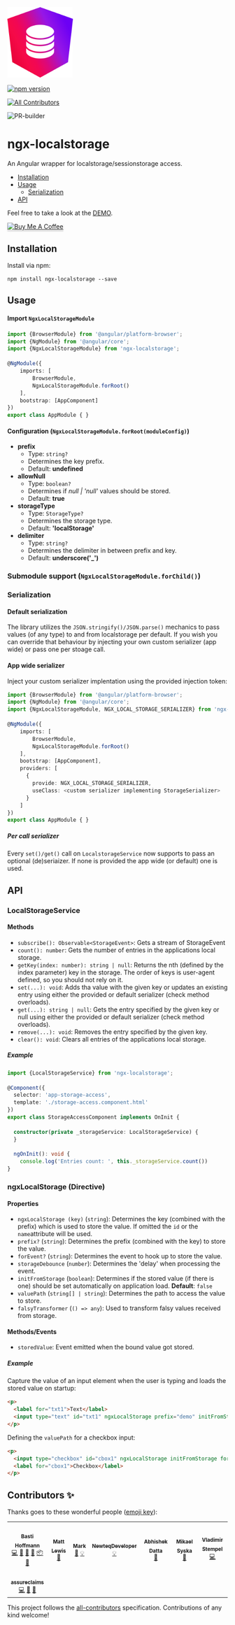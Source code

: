 <img src="https://raw.githubusercontent.com/bohoffi/ngx-localstorage/develop/assets/logo.svg" width="150">

[![npm version](https://img.shields.io/npm/v/ngx-localstorage.svg)](https://www.npmjs.com/package/ngx-localstorage)
<!-- ALL-CONTRIBUTORS-BADGE:START - Do not remove or modify this section -->
[![All Contributors](https://img.shields.io/badge/all_contributors-8-orange.svg?style=flat-square)](#contributors-)
<!-- ALL-CONTRIBUTORS-BADGE:END -->
![PR-builder](https://github.com/bohoffi/ngx-localstorage/workflows/PR-builder/badge.svg)
# ngx-localstorage 

An Angular wrapper for localstorage/sessionstorage access.

* [Installation](#installation)
* [Usage](#usage)
  * [Serialization](#serialization)
* [API](#api)

Feel free to take a look at the [DEMO](https://bohoffi.github.io/ngx-localstorage/).

<a href="https://www.buymeacoffee.com/bohoffi" target="_blank"><img src="https://www.buymeacoffee.com/assets/img/custom_images/orange_img.png" alt="Buy Me A Coffee" style="height: 41px !important;width: 174px !important;box-shadow: 0px 3px 2px 0px rgba(190, 190, 190, 0.5) !important;-webkit-box-shadow: 0px 3px 2px 0px rgba(190, 190, 190, 0.5) !important;" ></a>

## Installation
Install via npm:
```
npm install ngx-localstorage --save
```

## Usage

#### Import `NgxLocalStorageModule`

```ts
import {BrowserModule} from '@angular/platform-browser';
import {NgModule} from '@angular/core';
import {NgxLocalStorageModule} from 'ngx-localstorage';

@NgModule({
    imports: [
        BrowserModule,
        NgxLocalStorageModule.forRoot()
    ],
    bootstrap: [AppComponent]
})
export class AppModule { }
```

#### Configuration (`NgxLocalStorageModule.forRoot(moduleConfig)`)

* __prefix__
  * Type: `string?`
  * Determines the key prefix.
  * Default: __undefined__
* __allowNull__
  * Type: `boolean?`
  * Determines if _null | 'null'_ values should be stored.
  * Default: __true__
* __storageType__
  * Type: `StorageType?`
  * Determines the storage type.
  * Default:  __'localStorage'__
* __delimiter__
  * Type: `string?`
  * Determines the delimiter in between prefix and key.
  * Default: __underscore('_')__

### Submodule support (`NgxLocalStorageModule.forChild()`)

### Serialization

#### Default serialization

The library utilizes the `JSON.stringify()/JSON.parse()` mechanics to pass values (of any type) to and from localstorage per default.
If you wish you can override that behaviour by injecting your own custom serializer (app wide) or pass one per stoage call.

#### App wide serializer
Inject your custom serializer implentation using the provided injection token:

```ts
import {BrowserModule} from '@angular/platform-browser';
import {NgModule} from '@angular/core';
import {NgxLocalStorageModule, NGX_LOCAL_STORAGE_SERIALIZER} from 'ngx-localstorage';

@NgModule({
    imports: [
        BrowserModule,
        NgxLocalStorageModule.forRoot()
    ],
    bootstrap: [AppComponent],
    providers: [
      {
        provide: NGX_LOCAL_STORAGE_SERIALIZER,
        useClass: <custom serializer implementing StorageSerializer>
      }
    ]
})
export class AppModule { }
```

##### Per call serializer
Every `set()/get()` call on `LocalstorageService` now supports to pass an optional (de)seriaizer. If none is provided the app wide (or default) one is used.
  
## API

### LocalStorageService

#### Methods

- `subscribe(): Observable<StorageEvent>`: Gets a stream of StorageEvent
- `count(): number`: Gets the number of entries in the applications local storage.
- `getKey(index: number): string | null`: Returns the nth (defined by the index parameter) key in the storage. The order of keys is user-agent defined, so you should not rely on it.
- `set(...): void`: Adds tha value with the given key or updates an existing entry using either the provided or default serializer (check method overloads).
- `get(...): string | null`: Gets the entry specified by the given key or null using either the provided or default serializer (check method overloads).
- `remove(...): void`: Removes the entry specified by the given key.
- `clear(): void`: Clears all entries of the applications local storage.

##### Example

```ts
import {LocalStorageService} from 'ngx-localstorage';

@Component({
  selector: 'app-storage-access',
  template: './storage-access.component.html'
})
export class StorageAccessComponent implements OnInit {

  constructor(private _storageService: LocalStorageService) {
  }
  
  ngOnInit(): void {
    console.log('Entries count: ', this._storageService.count())
}
```

### ngxLocalStorage (Directive)

#### Properties

- `ngxLocalStorage (key)` (`string`): Determines the key (combined with the prefix) which is used to store the value. If omitted the `id` or the `name`attribute will be used.
- `prefix?` (`string`): Determines the prefix (combined with the key) to store the value.
- `forEvent?` (`string`): Determines the event to hook up to store the value.
- `storageDebounce` (`number`): Determines the 'delay' when processing the event.
- `initFromStorage` (`boolean`): Determines if the stored value (if there is one) should be set automatically on application load. __Default__: `false`
- `valuePath` (`string[] | string`): Determines the path to access the value to store.
- `falsyTransformer` (`() => any`): Used to transform falsy values received from storage.

#### Methods/Events

- `storedValue`: Event emitted when the bound value got stored.

##### Example

Capture the value of an input element when the user is typing and loads the stored value on startup:
```html
<p>
  <label for="txt1">Text</label>
  <input type="text" id="txt1" ngxLocalStorage prefix="demo" initFromStorage forEvent="input" [valuePath]="['value']" />
</p>
```

Defining the `valuePath` for a checkbox input:
```html
<p>
  <input type="checkbox" id="cbox1" ngxLocalStorage initFromStorage forEvent="change" [valuePath]="['checked']" [falsyTransformer]="defaultFalsyTransformer">
  <label for="cbox1">Checkbox</label>
</p>
```

## Contributors ✨

Thanks goes to these wonderful people ([emoji key](https://allcontributors.org/docs/en/emoji-key)):

<!-- ALL-CONTRIBUTORS-LIST:START - Do not remove or modify this section -->
<!-- markdownlint-disable -->
<table>
  <tr>
    <td align="center"><a href="https://bohoffi.github.io/"><img src="https://avatars0.githubusercontent.com/u/9944566?v=4?s=100" width="100px;" alt=""/><br /><sub><b>Basti Hoffmann</b></sub></a><br /><a href="https://github.com/bohoffi/ngx-localstorage/commits?author=bohoffi" title="Code">💻</a> <a href="https://github.com/bohoffi/ngx-localstorage/commits?author=bohoffi" title="Documentation">📖</a> <a href="#ideas-bohoffi" title="Ideas, Planning, & Feedback">🤔</a> <a href="#maintenance-bohoffi" title="Maintenance">🚧</a> <a href="#platform-bohoffi" title="Packaging/porting to new platform">📦</a> <a href="https://github.com/bohoffi/ngx-localstorage/pulls?q=is%3Apr+reviewed-by%3Abohoffi" title="Reviewed Pull Requests">👀</a></td>
    <td align="center"><a href="https://mattlewis.me/"><img src="https://avatars1.githubusercontent.com/u/6425649?v=4?s=100" width="100px;" alt=""/><br /><sub><b>Matt Lewis</b></sub></a><br /><a href="#maintenance-mattlewis92" title="Maintenance">🚧</a></td>
    <td align="center"><a href="https://www.bhalash.com/"><img src="https://avatars1.githubusercontent.com/u/1775913?v=4?s=100" width="100px;" alt=""/><br /><sub><b>Mark</b></sub></a><br /><a href="https://github.com/bohoffi/ngx-localstorage/issues?q=author%3Abhalash" title="Bug reports">🐛</a> <a href="#example-bhalash" title="Examples">💡</a></td>
    <td align="center"><a href="https://github.com/NewteqDeveloper"><img src="https://avatars0.githubusercontent.com/u/20768842?v=4?s=100" width="100px;" alt=""/><br /><sub><b>NewteqDeveloper</b></sub></a><br /><a href="#example-NewteqDeveloper" title="Examples">💡</a></td>
    <td align="center"><a href="https://github.com/abdatta"><img src="https://avatars0.githubusercontent.com/u/20218826?v=4?s=100" width="100px;" alt=""/><br /><sub><b>Abhishek Datta</b></sub></a><br /><a href="#maintenance-abdatta" title="Maintenance">🚧</a></td>
    <td align="center"><a href="https://ifyoudo.net/"><img src="https://avatars0.githubusercontent.com/u/317770?v=4?s=100" width="100px;" alt=""/><br /><sub><b>Mikael Syska</b></sub></a><br /><a href="https://github.com/bohoffi/ngx-localstorage/issues?q=author%3Asyska" title="Bug reports">🐛</a></td>
    <td align="center"><a href="https://github.com/vladimirstempel"><img src="https://avatars.githubusercontent.com/u/16229503?v=4?s=100" width="100px;" alt=""/><br /><sub><b>Vladimir Stempel</b></sub></a><br /><a href="https://github.com/bohoffi/ngx-localstorage/commits?author=vladimirstempel" title="Code">💻</a></td>
  </tr>
  <tr>
    <td align="center"><a href="https://github.com/assureclaims"><img src="https://avatars.githubusercontent.com/u/84139537?v=4?s=100" width="100px;" alt=""/><br /><sub><b>assureclaims</b></sub></a><br /><a href="https://github.com/bohoffi/ngx-localstorage/commits?author=assureclaims" title="Code">💻</a> <a href="#design-assureclaims" title="Design">🎨</a> <a href="https://github.com/bohoffi/ngx-localstorage/commits?author=assureclaims" title="Documentation">📖</a></td>
  </tr>
</table>

<!-- markdownlint-restore -->

<!-- ALL-CONTRIBUTORS-LIST:END -->

This project follows the [all-contributors](https://github.com/all-contributors/all-contributors) specification. Contributions of any kind welcome!
